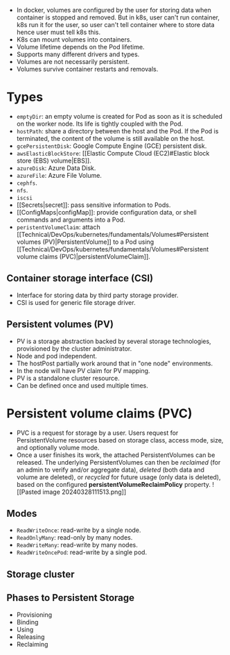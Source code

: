 - In docker, volumes are configured by the user for storing data when container is stopped and removed. But in k8s, user can't run container, k8s run it for the user, so user can't tell container where to store data hence user must tell k8s this.
- K8s can mount volumes into containers.
- Volume lifetime depends on the Pod lifetime.
- Supports many different drivers and types.
- Volumes are not necessarily persistent.
- Volumes survive container restarts and removals.
# Types
- `emptyDir`: an empty volume is created for Pod as soon as it is scheduled on the worker node. Its life is tightly coupled with the Pod.
- `hostPath`: share a directory between the host and the Pod. If the Pod is terminated, the content of the volume is still available on the host.
- `gcePersistentDisk`: Google Compute Engine (GCE) persistent disk.
- `awsElasticBlockStore`: [[Elastic Compute Cloud (EC2)#Elastic block store (EBS) volume|EBS]].
- `azureDisk`: Azure Data Disk.
- `azureFile`: Azure File Volume.
- `cephfs`.
- `nfs`.
- `iscsi`
- [[Secrets|secret]]: pass sensitive information to Pods.
- [[ConfigMaps|configMap]]: provide configuration data, or shell commands and arguments into a Pod.
- `peristentVolumeClaim`: attach [[Technical/DevOps/kubernetes/fundamentals/Volumes#Persistent volumes (PV)|PersistentVolume]] to a Pod using [[Technical/DevOps/kubernetes/fundamentals/Volumes#Persistent volume claims (PVC)|persistentVolumeClaim]].
## Container storage interface (CSI)
- Interface for storing data by third party storage provider.
- CSI is used for generic file storage driver.
## Persistent volumes (PV)
- PV is a storage abstraction backed by several storage technologies, provisioned by the cluster administrator.
- Node and pod independent.
- The hostPost partially work around that in "one node" environments.
- In the node will have PV claim for PV mapping.
- PV is a standalone cluster resource.
- Can be defined once and used multiple times.
# Persistent volume claims (PVC)
- PVC is a request for storage by a user. Users request for PersistentVolume resources based on storage class, access mode, size, and optionally volume mode.
- Once a user finishes its work, the attached PersistentVolumes can be released. The underlying PersistentVolumes can then be _reclaimed_ (for an admin to verify and/or aggregate data), _deleted_ (both data and volume are deleted), or _recycled_ for future usage (only data is deleted), based on the configured **persistentVolumeReclaimPolicy** property.
![[Pasted image 20240328111513.png]]
## Modes
- `ReadWriteOnce`: read-write by a single node.
- `ReadOnlyMany`: read-only by many nodes.
- `ReadWriteMany`: read-write by many nodes.
- `ReadWriteOncePod`: read-write by a single pod.
## Storage cluster
## Phases to Persistent Storage
- Provisioning
- Binding
- Using
- Releasing
- Reclaiming